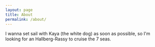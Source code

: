```yaml
---
layout: page
title: About
permalink: /about/
---
```


I wanna set sail with Kaya (the white dog) as soon as possible, so I'm looking for an Hallberg-Rassy to cruise the 7 seas.

